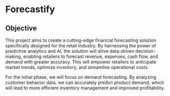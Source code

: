 # Forecastify

## Objective
This project aims to create a cutting-edge financial forecasting solution specifically designed for the retail industry. By harnessing the power of predictive analytics and AI, the solution will drive data-driven decision-making, enabling retailers to forecast revenue, expenses, cash flow, and demand with greater accuracy. This will empower retailers to anticipate market trends, optimize inventory, and streamline operational costs. 

For the initial phase, we will focus on demand forecasting. By analyzing customer behavior data, we can accurately predict product demand, which will lead to more efficient inventory management and improved profitability.

